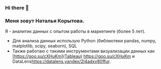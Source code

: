 ### Hi there 👋

### Меня зовут Наталья Корытова.
Я - аналитик данных с опытом работы в маркетинге (более 5 лет).

- Для анализа данных использую Python (библиотеки pandas, numpy, matplotlib, scipy, seaborn), SQL
- Также работаю с такими инструментами визуализации данных как [https://goo.su/cXHuKm](Tableau) <https://goo.su/cXHuKm> и DataLens<https://datalens.yandex/2l4adxv80ffur>.
